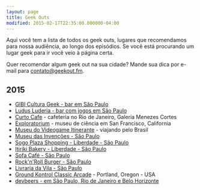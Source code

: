 ```yaml
---
layout: page
title: Geek Outs
modified: 2015-02-17T22:35:00.000000-04:00
---
```


Aqui você tem a lista de todos os geek outs, lugares que recomendamos para nossa audiência, ao longo dos episódios. Se você está procurando um lugar geek para ir você veio à página certa.

Quer recomendar algum geek out na sua cidade? Mande sua dica por e-mail para [contato@geekout.fm](mailto:contato@geekout.fm).

## 2015
* [GIBI Cultura Geek - bar em São Paulo](http://www.gibiculturageek.com/)
* [Ludus Luderia - bar com jogos em São Paulo](http://www.ludusluderia.com.br/)
* [Curto Cafe](https://www.facebook.com/curtocafe) - cafeteria no Rio de Janeiro, Galeria Menezes Cortes
* [Exploratorium](http://exploratorium.edu/) - museu de ciência em San Francisco, California
* [Museu do Videogame Itinerante](https://www.facebook.com/museudovideogameitinerante/timeline) - viajando pelo Brasil
* [Museu das Invenções - São Paulo](http://www.museudasinvencoes.com.br/)
* [Sogo Plaza Shopping - Liberdade - São Paulo](https://foursquare.com/v/sogo-plaza-shopping/4b646342f964a5203caf2ae3)
* [Itiriki Bakery - Liberdade - São Paulo](http://bakeryitiriki.com/)
* [Sofa Café - São Paulo](http://sofacafe.com.br/)
* [Rock'n'Roll Burger - São Paulo](http://www.rocknrollburger.com.br/)
* [Livraria da Vila - São Paulo](http://www.livrariadavila.com.br/)
* [Ground Kontrol Classic Arcade](http://groundkontrol.com/) - Portland, Oregon - USA
* [devbeers - em São Paulo, Rio de Janeiro e Belo Horizonte](http://www.devbeers.io/cities/)